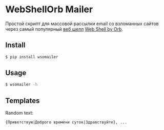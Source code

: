 # WebShellOrb Mailer

Простой скрипт для массовой рассылки email со взломанных сайтов через самый популярный [веб шелл](https://en.wikipedia.org/wiki/Web_shell) [Web Shell by Orb](https://github.com/bediger4000/php-malware-analysis/blob/3f563f5d213e0f3f2526f2d5ba526f7648ecc83e/webshells/113.244.245.160-2019-08-31a/dc7.php).

## Install

```zsh
$ pip install wsomailer
```

## Usage

```zsh
$ wsomailer -h
```

## Templates

Random text:

```
{Приветствую|Доброго времени суток|Здравствуйте}, ...
```
